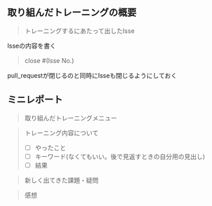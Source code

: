 ## 取り組んだトレーニングの概要
> トレーニングするにあたって出したIsse

Isseの内容を書く
>close #(Isse No.)　

pull_requestが閉じるのと同時にIsseも閉じるようにしておく

## ミニレポート
>取り組んだトレーニングメニュー

>トレーニング内容について
> - [ ] やったこと
> - [ ] キーワード(なくてもいい。後で見返すときの自分用の見出し)
> - [ ] 結果


>新しく出てきた課題・疑問

>感想
